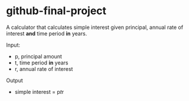 # github-final-project

A calculator that calculates simple interest given principal, annual rate of interest **and** time period **in** years.   

Input:  
   * p, principal amount
   * t, time period **in** years
   * r, annual rate of interest  
  
Output  
   * simple interest = p*t*r

